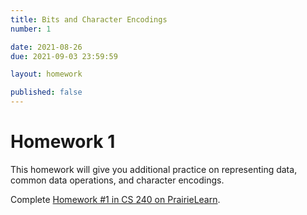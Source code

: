 ```yaml
---
title: Bits and Character Encodings
number: 1

date: 2021-08-26
due: 2021-09-03 23:59:59

layout: homework

published: false
---
```


# Homework 1

This homework will give you additional practice on representing data, common data operations, and character encodings.

Complete [Homework #1 in CS 240 on PrairieLearn](https://www.prairielearn.org/pl/course_instance/128837).